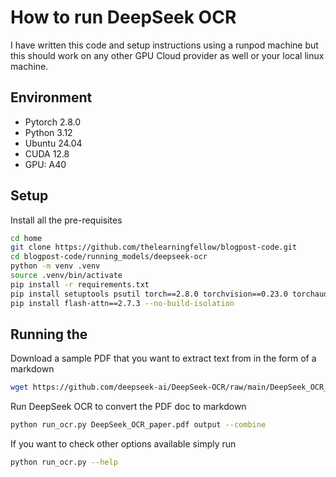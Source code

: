# How to run DeepSeek OCR
I have written this code and setup instructions using a runpod machine but this should work on any other GPU Cloud provider as well or your local linux machine.

## Environment
- Pytorch 2.8.0
- Python 3.12
- Ubuntu 24.04
- CUDA 12.8
- GPU: A40

## Setup
Install all the pre-requisites
```sh
cd home
git clone https://github.com/thelearningfellow/blogpost-code.git
cd blogpost-code/running_models/deepseek-ocr
python -m venv .venv
source .venv/bin/activate
pip install -r requirements.txt
pip install setuptools psutil torch==2.8.0 torchvision==0.23.0 torchaudio==2.8.0 
pip install flash-attn==2.7.3 --no-build-isolation
```
## Running the 
Download a sample PDF that you want to extract text from in the form of a markdown
```sh
wget https://github.com/deepseek-ai/DeepSeek-OCR/raw/main/DeepSeek_OCR_paper.pdf
```

Run DeepSeek OCR to convert the PDF doc to markdown
```sh
python run_ocr.py DeepSeek_OCR_paper.pdf output --combine
```

If you want to check other options available simply run
```sh
python run_ocr.py --help
```